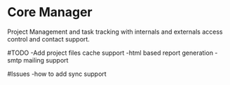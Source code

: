 # Core Manager

Project Management and task tracking with internals and externals access control and contact support.

#TODO
    -Add project files cache support
    -html based report generation
    -smtp mailing support

#Issues
    -how to add sync support

